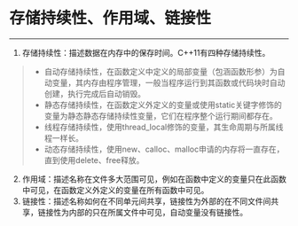 # 存储持续性、作用域、链接性
---
1. 存储持续性：描述数据在内存中的保存时间。C++11有四种存储持续性。
> + 自动存储持续性，在函数定义中定义的局部变量（包涵函数形参）为自动变量，其内存由程序管理，一般当程序运行到其函数或代码块时自动创建，执行完成后自动销毁。
> + 静态存储持续性，在函数定义外定义的变量或使用static关键字修饰的变量为静态静态存储持续性变量，它们在程序整个运行期间都存在。
> + 线程存储持续性，使用thread_local修饰的变量，其生命周期与所属线程一样长。
> + 动态存储持续性，使用new、calloc、malloc申请的内存将一直存在，直到使用delete、free释放。
2. 作用域：描述名称在文件多大范围可见，例如在函数中定义的变量只在此函数中可见，在函数定义外定义的变量在所有函数中可见。
3. 链接性：描述名称如何在不同单元间共享，链接性为外部的在不同文件间共享，链接性为内部的只在所属文件中可见，自动变量没有链接性。